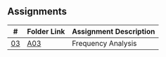 ## Assignments

| # | Folder Link | Assignment Description |
| :---------: | ---------------- | ---------------------- |
| [03](https://github.com/maepreville/4663-Cryptography-Preville/tree/master/Assignments/A03) | [A03](https://github.com/maepreville/4663-Cryptography-Preville/tree/master/Assignments/A03) | Frequency Analysis |
